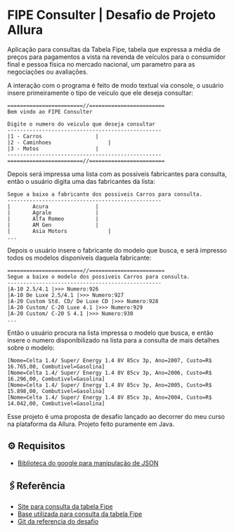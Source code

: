 # FIPE Consulter | Desafio de Projeto Allura

Aplicação para consultas da Tabela Fipe, tabela que expressa a média de preços para pagamentos a vista na revenda de veículos para o consumidor final e pessoa física no mercado nacional, um parametro para as negociações ou avaliações.

A interação com o programa é feito de modo textual via console, o usuário insere primeiramente o tipo de veículo que ele deseja consultar:

```
========================//========================
Bem vindo ao FIPE Consulter

Digite o numero do veiculo que deseja consultar
-------------------------------------------------
|1 - Carros					|
|2 - Caminhoes					|
|3 - Motos					|
-------------------------------------------------
========================//========================
```
Depois será impressa uma lista com as possiveis fabricantes para consulta, então o usuário digita uma das fabricantes da lista:

```
Segue a baixo a fabricante dos possiveis Carros para consulta.
-------------------------------------------------
| 		Acura 				|
| 		Agrale 				|
| 		Alfa Romeo 			|
| 		AM Gen 				|
| 		Asia Motors 			|
...

```

Depois o usuário insere o fabricante do modelo que busca, e será impresso todos os modelos disponíveis daquela fabricante:

```
========================//========================
Segue a baixo o modelo dos possiveis Carros para consulta.
-------------------------------------------------
|A-10 2.5/4.1 |>>> Numero:926
|A-10 De Luxe 2.5/4.1 |>>> Numero:927
|A-20 Custom Std. CD/ De Luxe CD |>>> Numero:928
|A-20 Custom/ C-20 Luxe 4.1 |>>> Numero:929
|A-20 Custom/ C-20 S 4.1 |>>> Numero:930
...
```

Então o usuário procura na lista impressa o modelo que busca, e então insere o numero disponibilizado na lista para a consulta de mais detalhes sobre o modelo:

```
[Nome=Celta 1.4/ Super/ Energy 1.4 8V 85cv 3p, Ano=2007, Custo=R$ 16.765,00, Combutivel=Gasolina]
[Nome=Celta 1.4/ Super/ Energy 1.4 8V 85cv 3p, Ano=2006, Custo=R$ 16.296,00, Combutivel=Gasolina]
[Nome=Celta 1.4/ Super/ Energy 1.4 8V 85cv 3p, Ano=2005, Custo=R$ 15.898,00, Combutivel=Gasolina]
[Nome=Celta 1.4/ Super/ Energy 1.4 8V 85cv 3p, Ano=2004, Custo=R$ 14.042,00, Combutivel=Gasolina]
```

Esse projeto é uma proposta de desafio lançado ao decorrer do meu curso na plataforma da Allura.
Projeto feito puramente em Java.

## ⚙ Requisitos

 - [Biblioteca do google para manipulação de JSON](https://mvnrepository.com/artifact/com.fasterxml.jackson.core/jackson-databind)

## 🖇Referência

 - [Site para consulta da tabela Fipe](https://veiculos.fipe.org.br/)
 - [Base utilizada para consulta da tabela Fipe](https://deividfortuna.github.io/fipe/)
 - [Git da referencia do desafio](https://github.com/alura-cursos/3257-java-desafio/blob/main/README.md)
